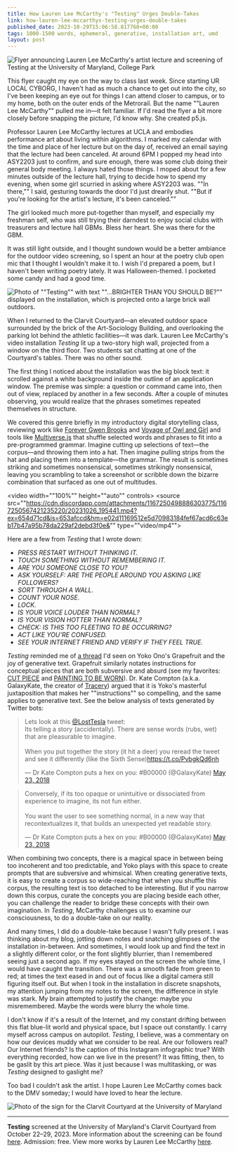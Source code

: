 ```yaml
---
title: How Lauren Lee McCarthy's "Testing" Urges Double-Takes
link: how-lauren-lee-mccarthys-testing-urges-double-takes
published_date: 2023-10-29T15:06:58.817760+00:00
tags: 1000-1500 words, ephemeral, generative, installation art, umd
layout: post
---
```


![Flyer announcing Lauren Lee McCarthy's artist lecture and screening of *Testing* at the University of Maryland, College Park](https://bear-images.sfo2.cdn.digitaloceanspaces.com/urlocalcyborg-1698591612-0.jpg)

This flyer caught my eye on the way to class last week. Since starting UR LOCAL CYBORG, I haven't had as much a chance to get out into the city, so I've been keeping an eye out for things I can attend closer to campus, or to my home, both on the outer ends of the Metrorail. But the name ""Lauren Lee McCarthy"" pulled me in—it felt familiar. If I'd read the flyer a bit more closely before snapping the picture, I'd know why. She created p5.js.

Professor Lauren Lee McCarthy lectures at UCLA and embodies performance art about living within algorithms. I marked my calendar with the time and place of her lecture but on the day of, received an email saying that the lecture had been canceled. At around 6PM I popped my head into ASY2203 just to confirm, and sure enough, there was some club doing their general body meeting. I always hated those things. I moped about for a few minutes outside of the lecture hall, trying to decide how to spend my evening, when some girl scurried in asking where ASY2203 was. ""In there,"" I said, gesturing towards the door I'd just drearily shut. ""But if you're looking for the artist's lecture, it's been canceled.""

The girl looked much more put-together than myself, and especially my freshman self, who was still trying their darndest to enjoy social clubs with treasurers and lecture hall GBMs. Bless her heart. She was there for the GBM.

It was still light outside, and I thought sundown would be a better ambiance for the outdoor video screening, so I spent an hour at the poetry club open mic that I thought I wouldn't make it to. I wish I'd prepared a poem, but I haven't been writing poetry lately. It was Halloween-themed. I pocketed some candy and had a good time.

![Photo of ""Testing"" with text ""...BRIGHTER THAN YOU SHOULD BE?"" displayed on the installation, which is projected onto a large brick wall outdoors.](https://bear-images.sfo2.cdn.digitaloceanspaces.com/urlocalcyborg-1698591771-0.jpg)

When I returned to the Clarvit Courtyard—an elevated outdoor space surrounded by the brick of the Art-Sociology Building, and overlooking the parking lot behind the athletic facilities—it was dark. Lauren Lee McCarthy's video installation *Testing* lit up a two-story high wall, projected from a window on the third floor. Two students sat chatting at one of the Courtyard's tables. There was no other sound.

The first thing I noticed about the installation was the big block text: it scrolled against a white background inside the outline of an application window. The premise was simple: a question or command came into, then out of view, replaced by another in a few seconds. After a couple of minutes observing, you would realize that the phrases sometimes repeated themselves in structure. 

We covered this genre briefly in my introductory digital storytelling class, reviewing work like [Forever Gwen Brooks](https://www.forevergwenbrooks.com/) and [Voyage of Owl and Girl](http://luckysoap.com/owlandgirl/) and tools like [Multiverse.js](https://edsu.github.io/multiverse/) that shuffle selected words and phrases to fit into a pre-programmed grammar. Imagine cutting up selections of text—the corpus—and throwing them into a hat. Then imagine pulling strips from the hat and placing them into a template—the grammar. The result is sometimes striking and sometimes nonsensical, sometimes strikingly nonsensical, leaving you scrambling to take a screenshot or scribble down the bizarre combination that surfaced as one out of multitudes.

<video width=""100%"" height=""auto"" controls>
<source src=""https://cdn.discordapp.com/attachments/1167250498886303775/1167250567421235220/20231026_195441.mp4?ex=654d71cd&is=653afccd&hm=e02d11169512e5d70983184fef67acd6c63eb17b47a95b78da229af2debd3f0e&"" type=""video/mp4"">
</video>

Here are a few from *Testing* that I wrote down:

-   *PRESS RESTART WITHOUT THINKING IT.*
-   *TOUCH SOMETHING WITHOUT REMEMBERING IT.*
-   *ARE YOU SOMEONE CLOSE TO YOU?*
-   *ASK YOURSELF: ARE THE PEOPLE AROUND YOU ASKING LIKE FOLLOWERS?*
-   *SORT THROUGH A WALL.*
-   *COUNT YOUR NOSE.*
-   *LOCK.*
-   *IS YOUR VOICE LOUDER THAN NORMAL?*
-   *IS YOUR VISION HOTTER THAN NORMAL?*
-   *CHECK: IS THIS TOO FLEETING TO BE OCCURRING?*
-   *ACT LIKE YOU'RE CONFUSED.*
-   *SEE YOUR INTERNET FRIEND AND VERIFY IF THEY FEEL TRUE.*

*Testing* reminded me of [a thread](https://threadreaderapp.com/thread/999110758305882112.html) I'd seen on Yoko Ono's Grapefruit and the joy of generative text. Grapefruit similarly notates instructions for conceptual pieces that are both subversive and absurd (see my favorites: [CUT PIECE](https://www.urlocalcyb.org/appendix/#ono-cut-piece) and [PAINTING TO BE WORN](https://www.urlocalcyb.org/appendix/#ono-painting-to-be-worn)). Dr. Kate Compton (a.k.a. GalaxyKate, the creator of [Tracery](http://tracery.io/)) argued that it is Yoko's masterful juxtaposition that makes her ""instructions"" so compelling, and the same applies to generative text. See the below analysis of texts generated by Twitter bots:  

<blockquote class=""twitter-tweet""><p lang=""en"" dir=""ltr"">Lets look at this <a href=""https://twitter.com/LostTesla?ref_src=twsrc%5Etfw"">@LostTesla</a> tweet:<br>Its telling a story (accidentally). There are sense words (rubs, wet) that are pleasurable to imagine.<br><br>When you put together the story (it hit a deer) you reread the tweet and see it differently (like the Sixth Sense)<a href=""https://t.co/PvbgkQd6nh"">https://t.co/PvbgkQd6nh</a></p>&mdash; Dr Kate Compton puts a hex on you: #B00000 (@GalaxyKate) <a href=""https://twitter.com/GalaxyKate/status/999115357171437569?ref_src=twsrc%5Etfw"">May 23, 2018</a></blockquote> <script async src=""https://platform.twitter.com/widgets.js"" charset=""utf-8""></script> 

<blockquote class=""twitter-tweet""><p lang=""en"" dir=""ltr"">Conversely, if its too opaque or unintuitive or dissociated from experience to imagine, its not fun either.<br><br>You want the user to see something normal, in a new way that recontextualizes it, that builds an unexpected yet readable story.</p>&mdash; Dr Kate Compton puts a hex on you: #B00000 (@GalaxyKate) <a href=""https://twitter.com/GalaxyKate/status/999116603328516097?ref_src=twsrc%5Etfw"">May 23, 2018</a></blockquote> <script async src=""https://platform.twitter.com/widgets.js"" charset=""utf-8""></script> 

When combining two concepts, there is a magical space in between being too incoherent and too predictable, and Yoko plays with this space to create prompts that are subversive and whimsical. When creating generative texts, it is easy to create a corpus so wide-reaching that when you shuffle this corpus, the resulting text is too detached to be interesting. But if you narrow down this corpus, curate the concepts you are placing beside each other, you can challenge the reader to bridge these concepts with their own imagination. In *Testing*, McCarthy challenges us to examine our consciousness, to do a double-take on our reality.

And many times, I did do a double-take because I wasn't fully present. I was thinking about my blog, jotting down notes and snatching glimpses of the installation in-between. And sometimes, I would look up and find the text in a slightly different color, or the font slightly blurrier, than I remembered seeing just a second ago. If my eyes stayed on the screen the whole time, I would have caught the transition. There was a smooth fade from green to red; at times the text eased in and out of focus like a digital camera still figuring itself out. But when I took in the installation in discrete snapshots, my attention jumping from my notes to the screen, the difference in style was stark. My brain attempted to justify the change: maybe you misremembered. Maybe the words were blurry the whole time.

I don't know if it's a result of the Internet, and my constant drifting between this flat blue-lit world and physical space, but I space out constantly. I carry myself across campus on autopilot. *Testing*, I believe, was a commentary on how our devices muddy what we consider to be real. Are our followers real? Our Internet friends? Is the caption of this Instagram infographic true? With everything recorded, how can we live in the present? It was fitting, then, to be gaslit by this art piece. Was it just because I was multitasking, or was *Testing* designed to gaslight me?

Too bad I couldn't ask the artist. I hope Lauren Lee McCarthy comes back to the DMV someday; I would have loved to hear the lecture.

![Photo of the sign for the Clarvit Courtyard at the University of Maryland](https://bear-images.sfo2.cdn.digitaloceanspaces.com/urlocalcyborg-1698591786-0.jpg)  

---
**Testing** screened at the University of Maryland's Clarvit Courtyard from October 22–29, 2023. More information about the screening can be found [here](https://art.umd.edu/events/testing-lauren-lee-mccarthy). Admission: free. View more works by Lauren Lee McCarthy [here](https://lauren-mccarthy.com/).

